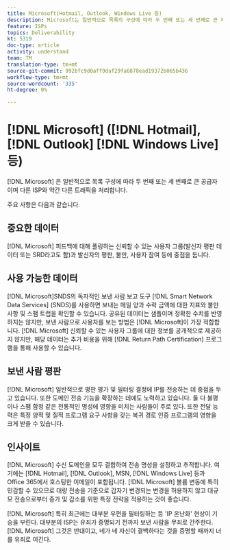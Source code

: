 ```yaml
---
title: Microsoft(Hotmail, Outlook, Windows Live 등)
description: Microsoft는 일반적으로 목록의 구성에 따라 두 번째 또는 세 번째로 큰 제공업체이며 다른 ISP와 약간 다른 트래픽을 처리합니다.
feature: ISPs
topics: Deliverability
kt: 5319
doc-type: article
activity: understand
team: TM
translation-type: tm+mt
source-git-commit: 992bfc9d0aff9daf29fa6878ead19372b065b436
workflow-type: tm+mt
source-wordcount: '335'
ht-degree: 0%

---
```



# [!DNL Microsoft] ([!DNL Hotmail], [!DNL Outlook]  [!DNL Windows Live] 등)

[!DNL Microsoft] 은 일반적으로 목록 구성에 따라 두 번째 또는 세 번째로 큰 공급자이며 다른 ISP와 약간 다른 트래픽을 처리합니다.

주요 사항은 다음과 같습니다.

## 중요한 데이터

[!DNL Microsoft] 피드백에 대해 폴링하는 신뢰할 수 있는 사용자 그룹(발신자 평판 데이터 또는 SRD라고도 함)과 발신자의 평판, 불만, 사용자 참여 등에 중점을 둡니다.

## 사용 가능한 데이터

[!DNL Microsoft]SNDS의 독자적인 보낸 사람 보고 도구  [!DNL Smart Network Data Services] (SNDS)를 사용하면 보내는 메일 양과 수락 금액에 대한 지표와 불만 사항 및 스팸 트랩을 확인할 수 있습니다. 공유된 데이터는 샘플이며 정확한 수치를 반영하지는 않지만, 보낸 사람으로 사용자를 보는 방법은 [!DNL Microsoft]이 가장 적합합니다. [!DNL Microsoft] 신뢰할 수 있는 사용자 그룹에 대한 정보를 공개적으로 제공하지 않지만, 해당 데이터는 추가 비용을 위해  [!DNL Return Path Certification] 프로그램을 통해 사용할 수 있습니다.

## 보낸 사람 평판

[!DNL Microsoft] 일반적으로 평판 평가 및 필터링 결정에 IP를 전송하는 데 중점을 두고 있습니다. 또한 도메인 전송 기능을 확장하는 데에도 노력하고 있습니다. 둘 다 불평이나 스팸 함정 같은 전통적인 명성에 영향을 미치는 사람들이 주로 있다. 또한 전달 능력은 특정 양적 및 질적 프로그램 요구 사항을 갖는 복귀 경로 인증 프로그램의 영향을 크게 받을 수 있습니다.

## 인사이트

[!DNL Microsoft] 수신 도메인을 모두 결합하여 전송 명성을 설정하고 추적합니다. 여기에는 [!DNL Hotmail], [!DNL Outlook], MSN, [!DNL Windows Live] 등과 Office 365에서 호스팅한 이메일이 포함됩니다. [!DNL Microsoft] 볼륨 변동에 특히 민감할 수 있으므로 대량 전송을 기준으로 갑자기 변경되는 변경을 허용하지 않고 대규모 전송으로부터 증가 및 감소를 위한 특정 전략을 적용하는 것이 좋습니다.

[!DNL Microsoft] 특히 최근에는 대부분 우편을 필터링하는 등 &#39;IP 온난화&#39; 현상이 기승을 부린다. 대부분의 ISP는 유죄가 증명되기 전까지 보낸 사람을 무죄로 간주한다. [!DNL Microsoft] 그것은 반대이고, 네가 네 자신이 결백하다는 것을 증명할 때까지 너를 유죄로 여긴다.
